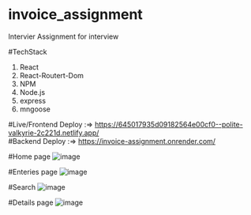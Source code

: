 # invoice_assignment
Intervier Assignment for interview 

#TechStack
1. React
2. React-Routert-Dom
3. NPM
4. Node.js
5. express
6. mngoose
 

#Live/Frontend Deploy :=> https://645017935d09182564e00cf0--polite-valkyrie-2c221d.netlify.app/    
#Backend Deploy :=>  https://invoice-assignment.onrender.com/

#Home page
![image](https://user-images.githubusercontent.com/103635167/235519665-2bc5a3e2-323f-418a-8523-eb952d07673e.png)

#Enteries page
![image](https://user-images.githubusercontent.com/103635167/235519803-e583086c-ba82-4026-86ee-755ae5d2544c.png)


#Search 
![image](https://user-images.githubusercontent.com/103635167/235519896-376ed9d3-a286-4e21-8168-ea885def3625.png)


#Details page
![image](https://user-images.githubusercontent.com/103635167/235519991-46676e6d-1147-462a-90b2-1fb96c6294fa.png)
